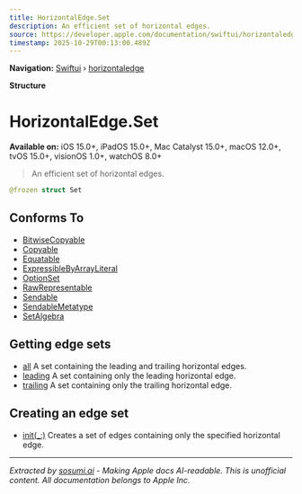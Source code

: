 ```yaml
---
title: HorizontalEdge.Set
description: An efficient set of horizontal edges.
source: https://developer.apple.com/documentation/swiftui/horizontaledge/set
timestamp: 2025-10-29T00:13:00.489Z
---
```


**Navigation:** [Swiftui](/documentation/swiftui) › [horizontaledge](/documentation/swiftui/horizontaledge)

**Structure**

# HorizontalEdge.Set

**Available on:** iOS 15.0+, iPadOS 15.0+, Mac Catalyst 15.0+, macOS 12.0+, tvOS 15.0+, visionOS 1.0+, watchOS 8.0+

> An efficient set of horizontal edges.

```swift
@frozen struct Set
```

## Conforms To

- [BitwiseCopyable](/documentation/Swift/BitwiseCopyable)
- [Copyable](/documentation/Swift/Copyable)
- [Equatable](/documentation/Swift/Equatable)
- [ExpressibleByArrayLiteral](/documentation/Swift/ExpressibleByArrayLiteral)
- [OptionSet](/documentation/Swift/OptionSet)
- [RawRepresentable](/documentation/Swift/RawRepresentable)
- [Sendable](/documentation/Swift/Sendable)
- [SendableMetatype](/documentation/Swift/SendableMetatype)
- [SetAlgebra](/documentation/Swift/SetAlgebra)

## Getting edge sets

- [all](/documentation/swiftui/horizontaledge/set/all) A set containing the leading and trailing horizontal edges.
- [leading](/documentation/swiftui/horizontaledge/set/leading) A set containing only the leading horizontal edge.
- [trailing](/documentation/swiftui/horizontaledge/set/trailing) A set containing only the trailing horizontal edge.

## Creating an edge set

- [init(_:)](/documentation/swiftui/horizontaledge/set/init(_:)) Creates a set of edges containing only the specified horizontal edge.

---

*Extracted by [sosumi.ai](https://sosumi.ai) - Making Apple docs AI-readable.*
*This is unofficial content. All documentation belongs to Apple Inc.*
